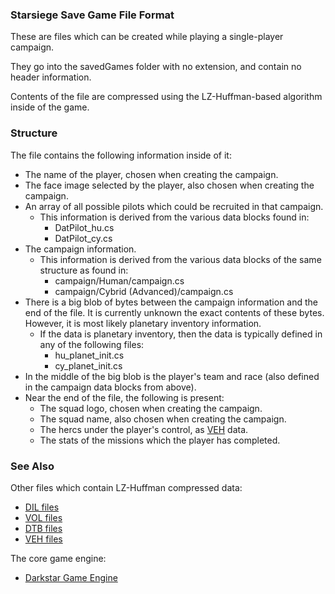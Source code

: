 ### Starsiege Save Game File Format

These are files which can be created while playing a single-player campaign.

They go into the savedGames folder with no extension, and contain no header information.

Contents of the file are compressed using the LZ-Huffman-based algorithm inside of the game.

### Structure
The file contains the following information inside of it:
  * The name of the player, chosen when creating the campaign.
  * The face image selected by the player, also chosen when creating the campaign.
  * An array of all possible pilots which could be recruited in that campaign.
    * This information is derived from the various data blocks found in:
      * DatPilot_hu.cs
      * DatPilot_cy.cs
  * The campaign information.
    * This information is derived from the various data blocks of the same structure as found in:
      * campaign/Human/campaign.cs
      * campaign/Cybrid (Advanced)/campaign.cs
  * There is a big blob of bytes between the campaign information and the end of the file. It is currently unknown the exact contents of these bytes. However, it is most likely planetary inventory information.
    * If the data is planetary inventory, then the data is typically defined in any of the following files:
      * hu_planet_init.cs
      * cy_planet_init.cs
  * In the middle of the big blob is the player's team and race (also defined in the campaign data blocks from above).
  * Near the end of the file, the following is present:
    * The squad logo, chosen when creating the campaign.
    * The squad name, also chosen when creating the campaign.
    * The hercs under the player's control, as [VEH](VEH) data.
    * The stats of the missions which the player has completed.
    
### See Also
Other files which contain LZ-Huffman compressed data:
* [DIL files](DIL.md)
* [VOL files](VOL.md)
* [DTB files](DTB.md)
* [VEH files](VEH.md)

The core game engine:
* [Darkstar Game Engine](darkstar.md)

